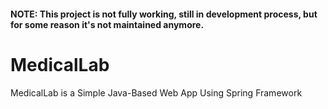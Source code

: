 #### NOTE: This project is not fully working, still in development process, but for some reason it's not maintained anymore.

# MedicalLab
MedicalLab is a Simple Java-Based Web App Using Spring Framework
